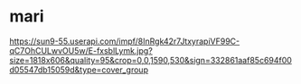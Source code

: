 # mari
https://sun9-55.userapi.com/impf/8InRgk42r7JtxyrapiVF99C-qC7OhCULwvOU5w/E-fxsblLymk.jpg?size=1818x606&quality=95&crop=0,0,1590,530&sign=332861aaf85c694f00d05547db15059d&type=cover_group
